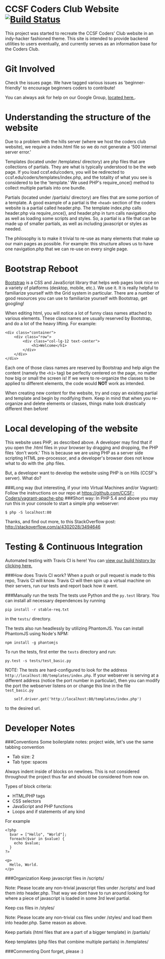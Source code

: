 CCSF Coders Club Website [![Build Status](https://travis-ci.org/CCSF-Coders/ccsf_coders_website.svg)](https://travis-ci.org/CCSF-Coders/ccsf_coders_website)
================

This project was started to recreate the CCSF Coders' Club website in an
indy-hacker fashioned theme. This site is intended to provide backend utilities
to users eventually, and currently serves as an information base for the Coders
Club.

Git Involved
===============

Check the issues page. We have tagged various issues as 'beginner-friendly' to encourage beginners coders to contribute!

You can always ask for help on our Google Group, [located here.](https://groups.google.com/forum/#!forum/ccsfcoders).

Understanding the structure of the website
===============

Due to a problem with the hills server (where we host the coders club website), we require a index.html file so we do not generate a '500 internal server error.'

Templates (located under /templates/ directory) are php files that are collections of partials. They are what is typically understood to be the web page. If you load ccsf.edu/coders, you will be redirected to ccsf.edu/coders/templates/index.php, and the totality of what you see is considered to be the 'template.' We used PHP's require_once() method to collect multiple partials into one bundle.

Partials (located under /partials/ directory) are files that are some portion of a template. A good example of a partial is the `<head>` section of the coders website is a partial called header.php. The template index.php calls header.php via require_once(), and header.php in turn calls navigation.php as well as loading some scripts and styles. So, a partial is a file that can be made up of smaller partials, as well as including javascript or styles as needed.

The philosophy is to make it trivial to re-use as many elements that make up our main pages as possible. For example: this structure allows us to have one navigation.php that we can re-use on every single page.

Bootstrap Reboot
===============

[Bootstrap](http://getbootstrap.com/) is a CSS and JavaScript library that helps web pages look nice on a variety of platforms (desktop, mobile, etc.). We use it. It is really helpful to familiarize yourself with the Grid system in particular. There are a number of good resources you can use to familiarize yourself with Bootstrap, get googling!

When editing html, you will notice a lot of funny class names attached to various elements. These class names are usually reserved by Bootstrap, and do a lot of the heavy lifting. For example:

    <div class="container">
        <div class="row">  
            <div class="col-lg-12 text-center">
                <h1>Welcome</h1>
            </div>
        </div>
    </div>
    
Each one of those class names are reserved by Bootstrap and help align the content (namely the `<h1>` tag) be perfectly centered on the page, no matter how big or small the screen is! If we were to re-organize the classes to be applied to different elements, the code would <b>NOT</b> work as intended.

When creating new content for the website, try and copy an existing partial and template and begin by modifying them. Keep in mind that when you re-organize and delete elements or classes, things make look drastically different then before!

Local developing of the website
===============

This website uses PHP, as described above. A developer may find that if you open the .html files in your browser by dragging and dropping, the PHP files 'don't work.' This is because we are using PHP as a server side scripting HTML pre-processor, and a developer's browser does not know what to do with the .php files.

But, a developer want to develop the website using PHP is on Hills (CCSF's server). What do?

###Long way (but interesting, if your into Virtual Machines and/or Vagrant): 
Follow the instructions on our repo at https://github.com/CCSF-Coders/vagrant-apache-php
###Short way: 
In PHP 5.4 and above you may run this in your console to start a simple php webserver:

    $ php -S localhost:80

Thanks, and find out more, to this StackOverflow post: http://stackoverflow.com/a/4302028/3494646

Testing & Continuous Integration
===============

Automated testing with Travis CI is here! You can [view our build history by clicking here.](https://travis-ci.org/CCSF-Coders/ccsf_coders_website)

###How does Travis CI work?
When a push or pull request is made to this repo, Travis CI will know. Travis CI will then spin up a virtual machine on their servers, run our tests and report back how it went. 

###Manually run the tests
The tests use Python and the `py.test` library. You can install all necessary dependences by running

    pip install -r stable-req.txt

in the `tests/` directory.

The tests also run headlessly by utilizing PhantomJS. You can install PhantomJS using Node's NPM:

    npm install -g phantomjs

To run the tests, first enter the `tests` directory and run:

    py.test -s tests/test_basic.py
    
NOTE: The tests are hard-configured to look for the address `http://localhost:80/templates/index.php`. If your webserver is serving at a different address (notice the port number in particular), then you can modify the port the webserver listens on or change this line in the file `test_basic.py`

        self.driver.get('http://localhost:80/templates/index.php')
        
to the desired url.

Developer Notes
===============

###Conventions
Some boilerplate notes: project wide, let's use the same tabbing convention

* Tab size: 2
* Tab type: spaces

Always indent inside of blocks on newlines. This is not considered throughout
the project thus far and should be considered from now on.

Types of block criteria:

* HTML/PHP tags
* CSS selectors
* JavaScript and PHP functions
* Loops and if statements of any kind

For example

    <?php
      $var = ["Hello", "World"];
      foreach($var in $value) {
        echo $value;
      }
    ?>

    <p>
      Hello, World.
    </p>

###Organization
Keep javascript files in /scripts/

Note: Please locate any non-trivial javascript files under /scripts/ and load them into header.php. That way we dont have to run around looking for where a piece of javascript is loaded in some 3rd level partial.

Keep css files in /styles/

Note: Please locate any non-trivial css files under /styles/ and load them into header.php. Same reason as above.

Keep partials (html files that are a part of a bigger template) in /partials/

Keep templates (php files that combine multiple partials) in /templates/

###Commenting
Dont forget, please :)